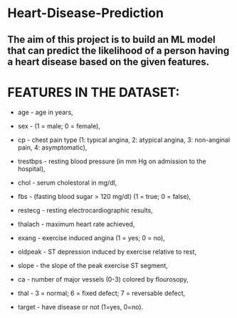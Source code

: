 # Heart-Disease-Prediction

## The aim of this project is to build an ML model that can predict the likelihood of a person having a heart disease based on the given features.

# FEATURES IN THE DATASET:

* age - age in years,

* sex - (1 = male; 0 = female),

* cp - chest pain type (1: typical angina, 2: atypical angina, 3: non-anginal pain, 4: asymptomatic),

* trestbps - resting blood pressure (in mm Hg on admission to the hospital),

* chol - serum cholestoral in mg/dl,

* fbs - (fasting blood sugar > 120 mg/dl) (1 = true; 0 = false),

* restecg - resting electrocardiographic results,

* thalach - maximum heart rate achieved,

* exang - exercise induced angina (1 = yes; 0 = no),

* oldpeak - ST depression induced by exercise relative to rest,

* slope - the slope of the peak exercise ST segment,

* ca - number of major vessels (0-3) colored by flourosopy,

* thal - 3 = normal; 6 = fixed defect; 7 = reversable defect,

* target - have disease or not (1=yes, 0=no).

